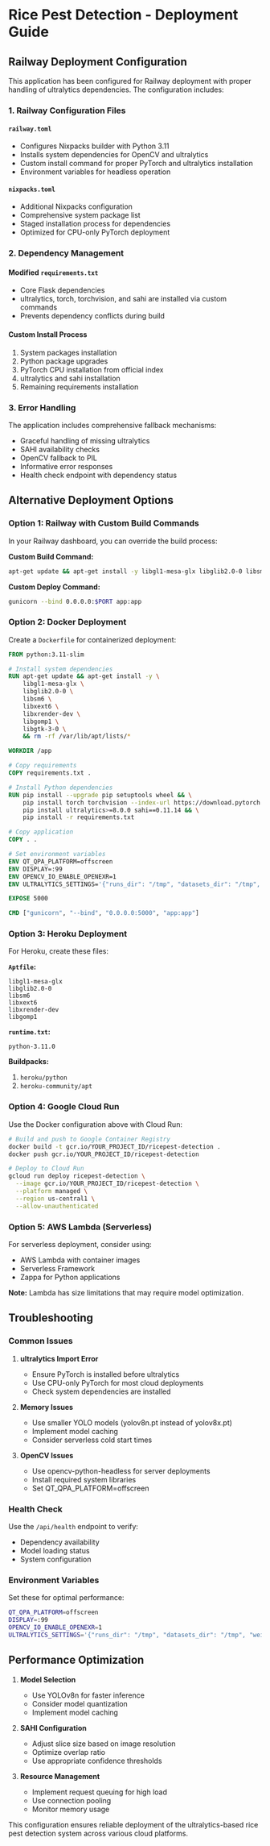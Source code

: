 # Rice Pest Detection - Deployment Guide

## Railway Deployment Configuration

This application has been configured for Railway deployment with proper handling of ultralytics dependencies. The configuration includes:

### 1. Railway Configuration Files

#### `railway.toml`
- Configures Nixpacks builder with Python 3.11
- Installs system dependencies for OpenCV and ultralytics
- Custom install command for proper PyTorch and ultralytics installation
- Environment variables for headless operation

#### `nixpacks.toml`
- Additional Nixpacks configuration
- Comprehensive system package list
- Staged installation process for dependencies
- Optimized for CPU-only PyTorch deployment

### 2. Dependency Management

#### Modified `requirements.txt`
- Core Flask dependencies
- ultralytics, torch, torchvision, and sahi are installed via custom commands
- Prevents dependency conflicts during build

#### Custom Install Process
1. System packages installation
2. Python package upgrades
3. PyTorch CPU installation from official index
4. ultralytics and sahi installation
5. Remaining requirements installation

### 3. Error Handling

The application includes comprehensive fallback mechanisms:
- Graceful handling of missing ultralytics
- SAHI availability checks
- OpenCV fallback to PIL
- Informative error responses
- Health check endpoint with dependency status

## Alternative Deployment Options

### Option 1: Railway with Custom Build Commands

In your Railway dashboard, you can override the build process:

**Custom Build Command:**
```bash
apt-get update && apt-get install -y libgl1-mesa-glx libglib2.0-0 libsm6 libxext6 libxrender-dev libgomp1 && pip install --upgrade pip setuptools wheel && pip install torch torchvision --index-url https://download.pytorch.org/whl/cpu && pip install ultralytics>=8.0.0 sahi==0.11.14 && pip install -r requirements.txt
```

**Custom Deploy Command:**
```bash
gunicorn --bind 0.0.0.0:$PORT app:app
```

### Option 2: Docker Deployment

Create a `Dockerfile` for containerized deployment:

```dockerfile
FROM python:3.11-slim

# Install system dependencies
RUN apt-get update && apt-get install -y \
    libgl1-mesa-glx \
    libglib2.0-0 \
    libsm6 \
    libxext6 \
    libxrender-dev \
    libgomp1 \
    libgtk-3-0 \
    && rm -rf /var/lib/apt/lists/*

WORKDIR /app

# Copy requirements
COPY requirements.txt .

# Install Python dependencies
RUN pip install --upgrade pip setuptools wheel && \
    pip install torch torchvision --index-url https://download.pytorch.org/whl/cpu && \
    pip install ultralytics>=8.0.0 sahi==0.11.14 && \
    pip install -r requirements.txt

# Copy application
COPY . .

# Set environment variables
ENV QT_QPA_PLATFORM=offscreen
ENV DISPLAY=:99
ENV OPENCV_IO_ENABLE_OPENEXR=1
ENV ULTRALYTICS_SETTINGS='{"runs_dir": "/tmp", "datasets_dir": "/tmp", "weights_dir": "/tmp"}'

EXPOSE 5000

CMD ["gunicorn", "--bind", "0.0.0.0:5000", "app:app"]
```

### Option 3: Heroku Deployment

For Heroku, create these files:

**`Aptfile`:**
```
libgl1-mesa-glx
libglib2.0-0
libsm6
libxext6
libxrender-dev
libgomp1
```

**`runtime.txt`:**
```
python-3.11.0
```

**Buildpacks:**
1. `heroku/python`
2. `heroku-community/apt`

### Option 4: Google Cloud Run

Use the Docker configuration above with Cloud Run:

```bash
# Build and push to Google Container Registry
docker build -t gcr.io/YOUR_PROJECT_ID/ricepest-detection .
docker push gcr.io/YOUR_PROJECT_ID/ricepest-detection

# Deploy to Cloud Run
gcloud run deploy ricepest-detection \
  --image gcr.io/YOUR_PROJECT_ID/ricepest-detection \
  --platform managed \
  --region us-central1 \
  --allow-unauthenticated
```

### Option 5: AWS Lambda (Serverless)

For serverless deployment, consider using:
- AWS Lambda with container images
- Serverless Framework
- Zappa for Python applications

**Note:** Lambda has size limitations that may require model optimization.

## Troubleshooting

### Common Issues

1. **ultralytics Import Error**
   - Ensure PyTorch is installed before ultralytics
   - Use CPU-only PyTorch for most cloud deployments
   - Check system dependencies are installed

2. **Memory Issues**
   - Use smaller YOLO models (yolov8n.pt instead of yolov8x.pt)
   - Implement model caching
   - Consider serverless cold start times

3. **OpenCV Issues**
   - Use opencv-python-headless for server deployments
   - Install required system libraries
   - Set QT_QPA_PLATFORM=offscreen

### Health Check

Use the `/api/health` endpoint to verify:
- Dependency availability
- Model loading status
- System configuration

### Environment Variables

Set these for optimal performance:
```bash
QT_QPA_PLATFORM=offscreen
DISPLAY=:99
OPENCV_IO_ENABLE_OPENEXR=1
ULTRALYTICS_SETTINGS='{"runs_dir": "/tmp", "datasets_dir": "/tmp", "weights_dir": "/tmp"}'
```

## Performance Optimization

1. **Model Selection**
   - Use YOLOv8n for faster inference
   - Consider model quantization
   - Implement model caching

2. **SAHI Configuration**
   - Adjust slice size based on image resolution
   - Optimize overlap ratio
   - Use appropriate confidence thresholds

3. **Resource Management**
   - Implement request queuing for high load
   - Use connection pooling
   - Monitor memory usage

This configuration ensures reliable deployment of the ultralytics-based rice pest detection system across various cloud platforms.